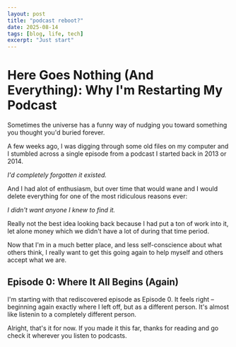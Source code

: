 ```yaml
---
layout: post
title: "podcast reboot?"
date: 2025-08-14
tags: [blog, life, tech]
excerpt: "Just start"
---
```


# Here Goes Nothing (And Everything): Why I'm Restarting My Podcast
Sometimes the universe has a funny way of nudging you toward something you thought you'd buried forever.

A few weeks ago, I was digging through some old files on my computer and I stumbled across a single episode from a podcast I started back in 2013 or 2014.

*I'd completely forgotten it existed.*

And I had alot of enthusiasm, but over time that would wane and I would delete everything for one of the most ridiculous reasons ever: 

*I didn't want anyone I knew to find it.* 

Really not the best idea looking back because I had put a ton of work into it, let alone money which we didn't have a lot of during that time period.

Now that I'm in a much better place, and less self-conscience about what others think, I really want to get this going again to help myself and others accept what we are.

## Episode 0: Where It All Begins (Again)
I'm starting with that rediscovered episode as Episode 0. It feels right – beginning again exactly where I left off, but as a different person. It's almost like listenin to a completely different person.

Alright, that's it for now. If you made it this far, thanks for reading and go check it wherever you listen to podcasts.
